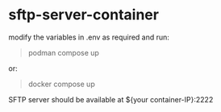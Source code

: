# sftp-server-container
modify the variables in .env as required and run:
> podman compose up

or:

> docker compose up

SFTP server should be available at ${your container-IP}:2222